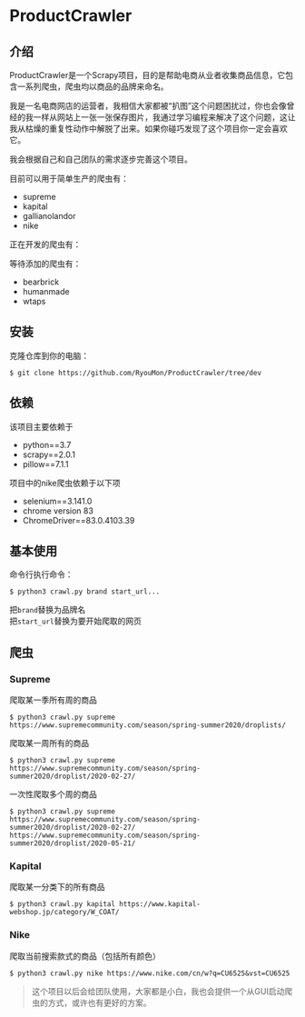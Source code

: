 # ProductCrawler
## 介绍
ProductCrawler是一个Scrapy项目，目的是帮助电商从业者收集商品信息，它包含一系列爬虫，爬虫均以商品的品牌来命名。

我是一名电商网店的运营者，我相信大家都被“扒图”这个问题困扰过，你也会像曾经的我一样从网站上一张一张保存图片，我通过学习编程来解决了这个问题，这让我从枯燥的重复性动作中解脱了出来。如果你碰巧发现了这个项目你一定会喜欢它。

我会根据自己和自己团队的需求逐步完善这个项目。

目前可以用于简单生产的爬虫有：
+ supreme  
+ kapital
+ gallianolandor
+ nike

正在开发的爬虫有：

等待添加的爬虫有：
+ bearbrick
+ humanmade
+ wtaps

## 安装

克隆仓库到你的电脑：

    $ git clone https://github.com/RyouMon/ProductCrawler/tree/dev

## 依赖

该项目主要依赖于
+ python==3.7
+ scrapy==2.0.1
+ pillow==7.1.1

项目中的nike爬虫依赖于以下项
+ selenium==3.141.0
+ chrome version 83
+ ChromeDriver==83.0.4103.39

## 基本使用

命令行执行命令：

    $ python3 crawl.py brand start_url...

把`brand`替换为品牌名  
把`start_url`替换为要开始爬取的网页

## 爬虫
### Supreme
爬取某一季所有周的商品  

    $ python3 crawl.py supreme https://www.supremecommunity.com/season/spring-summer2020/droplists/

爬取某一周所有的商品  

    $ python3 crawl.py supreme https://www.supremecommunity.com/season/spring-summer2020/droplist/2020-02-27/

一次性爬取多个周的商品

    $ python3 crawl.py supreme https://www.supremecommunity.com/season/spring-summer2020/droplist/2020-02-27/ https://www.supremecommunity.com/season/spring-summer2020/droplist/2020-05-21/

### Kapital
爬取某一分类下的所有商品

    $ python3 crawl.py kapital https://www.kapital-webshop.jp/category/W_COAT/

### Nike
爬取当前搜索款式的商品（包括所有颜色）

    $ python3 crawl.py nike https://www.nike.com/cn/w?q=CU6525&vst=CU6525
    
> 这个项目以后会给团队使用，大家都是小白，我也会提供一个从GUI启动爬虫的方式，或许也有更好的方案。
